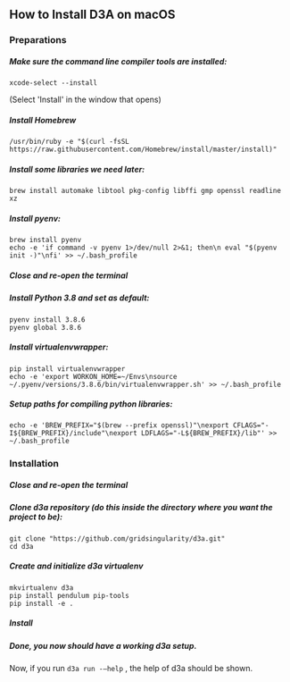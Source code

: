 ## How to Install D3A on macOS

### Preparations

##### Make sure the command line compiler tools are installed:

```
xcode-select --install
```
(Select 'Install' in the window that opens)


##### Install Homebrew

```
/usr/bin/ruby -e "$(curl -fsSL https://raw.githubusercontent.com/Homebrew/install/master/install)"
```

##### Install some libraries we need later:

```
brew install automake libtool pkg-config libffi gmp openssl readline xz
```

##### Install pyenv:

```
brew install pyenv
echo -e 'if command -v pyenv 1>/dev/null 2>&1; then\n eval "$(pyenv init -)"\nfi' >> ~/.bash_profile
```

#####  Close and re-open the terminal

#####  Install Python 3.8 and set as default:

```
pyenv install 3.8.6
pyenv global 3.8.6
```

#####  Install virtualenvwrapper:
```
pip install virtualenvwrapper
echo -e 'export WORKON_HOME=~/Envs\nsource ~/.pyenv/versions/3.8.6/bin/virtualenvwrapper.sh' >> ~/.bash_profile
```


#####  Setup paths for compiling python libraries:

```
echo -e 'BREW_PREFIX="$(brew --prefix openssl)"\nexport CFLAGS="-I${BREW_PREFIX}/include"\nexport LDFLAGS="-L${BREW_PREFIX}/lib"' >> ~/.bash_profile
```


### Installation

##### Close and re-open the terminal

##### Clone d3a repository (do this inside the directory where you want the project to be):
```
git clone "https://github.com/gridsingularity/d3a.git"
cd d3a
```

##### Create and initialize d3a virtualenv
```
mkvirtualenv d3a
pip install pendulum pip-tools
pip install -e .
```

#####  Install

#####  Done, you now should have a working d3a setup.


Now, if you run `d3a run -–help` , the help of d3a should be shown.
